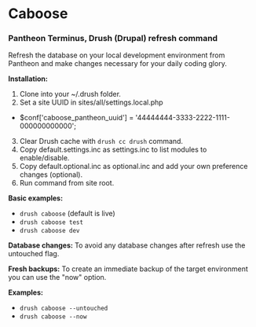 # Caboose
### Pantheon Terminus, Drush (Drupal) refresh command

Refresh the database on your local development environment from Pantheon and make changes necessary for your daily coding glory.

__Installation:__
 1. Clone into your ~/.drush folder.
 2. Set a site UUID in sites/all/settings.local.php
  * $conf['caboose_pantheon_uuid'] = '44444444-3333-2222-1111-000000000000';
 3. Clear Drush cache with ```drush cc drush``` command.
 4. Copy default.settings.inc as settings.inc to list modules to enable/disable.
 5. Copy default.optional.inc as optional.inc and add your own preference changes (optional).
 6. Run command from site root.

__Basic examples:__
 * ```drush caboose``` (default is live)
 * ```drush caboose test```
 * ```drush caboose dev```

__Database changes:__
To avoid any database changes after refresh use the untouched flag.

__Fresh backups:__
To create an immediate backup of the target environment you can use the "now" option.
 
 __Examples:__
 * ```drush caboose --untouched```
 * ```drush caboose --now```
